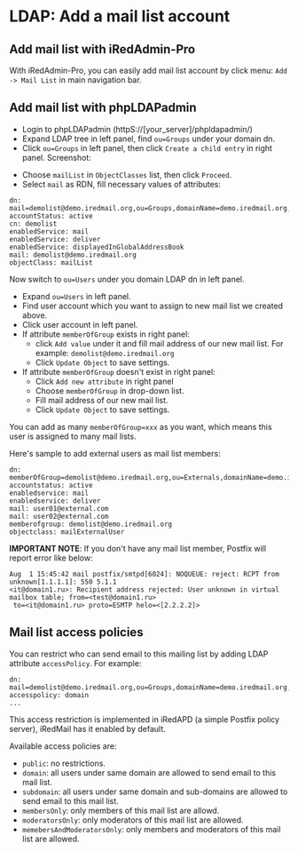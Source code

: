 # LDAP: Add a mail list account

## Add mail list with iRedAdmin-Pro

With iRedAdmin-Pro, you can easily add mail list account by click menu:
`Add -> Mail List` in main navigation bar.

## Add mail list with phpLDAPadmin

* Login to phpLDAPadmin (httpS://[your_server]/phpldapadmin/)
* Expand LDAP tree in left panel, find `ou=Groups` under your domain dn.
* Click `ou=Groups` in left panel, then click `Create a child entry` in right
panel. Screenshot:

[](http://screenshots.iredmail.googlecode.com/hg/iredmail/phpldapadmin/create_maillist_ou_groups.png)
* Choose `mailList` in `ObjectClasses` list, then click `Proceed`.
* Select `mail` as RDN, fill necessary values of attributes:

```
dn: mail=demolist@demo.iredmail.org,ou=Groups,domainName=demo.iredmail.org,o=domains,dc=iredmail,dc=org
accountStatus: active
cn: demolist
enabledService: mail
enabledService: deliver
enabledService: displayedInGlobalAddressBook
mail: demolist@demo.iredmail.org
objectClass: mailList
```

Now switch to `ou=Users` under you domain LDAP dn in left panel.

* Expand `ou=Users` in left panel.
* Find user account which you want to assign to new mail list we created above.
* Click user account in left panel.
* If attribute `memberOfGroup` exists in right panel:
	* click `Add value` under it and fill mail address of our new mail list. For example: `demolist@demo.iredmail.org`
	* Click `Update Object` to save settings.
* If attribute `memberOfGroup` doesn't exist in right panel:
	* Click `Add new attribute` in right panel
	* Choose `memberOfGroup` in drop-down list.
	* Fill mail address of our new mail list.
	* Click `Update Object` to save settings.

You can add as many `memberOfGroup=xxx` as you want, which means this user is assigned to many mail lists.

Here's sample to add external users as mail list members:

```
dn: memberOfGroup=demolist@demo.iredmail.org,ou=Externals,domainName=demo.iredmail.org,o=domains,dc=iredmail,dc=org
accountstatus: active
enabledservice: mail
enabledservice: deliver
mail: user01@external.com
mail: user02@external.com
memberofgroup: demolist@demo.iredmail.org
objectclass: mailExternalUser
```

__IMPORTANT NOTE__: If you don't have any mail list member, Postfix will report error like below:

```
Aug  1 15:45:42 mail postfix/smtpd[6024]: NOQUEUE: reject: RCPT from unknown[1.1.1.1]: 550 5.1.1
<it@domain1.ru>: Recipient address rejected: User unknown in virtual mailbox table; from=<test@domain1.ru>
 to=<it@domain1.ru> proto=ESMTP helo=<[2.2.2.2]>
```

## Mail list access policies

You can restrict who can send email to this mailing list by adding LDAP attribute `accessPolicy`. For example:

```
dn: mail=demolist@demo.iredmail.org,ou=Groups,domainName=demo.iredmail.org,o=domains,dc=iredmail,dc=org
accesspolicy: domain
...
```

This access restriction is implemented in iRedAPD (a simple Postfix policy
server), iRedMail has it enabled by default.

Available access policies are:

* `public`: no restrictions.
* `domain`: all users under same domain are allowed to send email to this mail list.
* `subdomain`: all users under same domain and sub-domains are allowed to send email to this mail list.
* `membersOnly`: only members of this mail list are allowd.
* `moderatorsOnly`: only moderators of this mail list are allowed.
* `memebersAndModeratorsOnly`: only members and moderators of this mail list are allowed.
